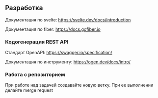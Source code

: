 ## Разработка

Документация по svelte: https://svelte.dev/docs/introduction

Документация по fiber: https://docs.gofiber.io

### Кодогенерация REST API

Стандарт OpenAPI: https://swagger.io/specification/

Документация по инструменту: https://ogen.dev/docs/intro/

### Работа с репозиторием

При работе над задачей создавайте новую ветку. При ее выполнении делайте merge request
